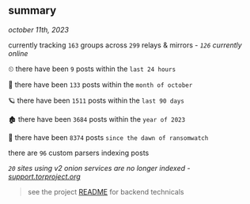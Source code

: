 
## summary
_october 11th, 2023_

currently tracking `163` groups across `299` relays & mirrors - _`126` currently online_

⏲ there have been `9` posts within the `last 24 hours`

🦈 there have been `133` posts within the `month of october`

🪐 there have been `1511` posts within the `last 90 days`

🏚 there have been `3684` posts within the `year of 2023`

🦕 there have been `8374` posts `since the dawn of ransomwatch`

there are `96` custom parsers indexing posts

_`20` sites using v2 onion services are no longer indexed - [support.torproject.org](https://support.torproject.org/onionservices/v2-deprecation/)_

> see the project [README](https://github.com/joshhighet/ransomwatch#ransomwatch--) for backend technicals

